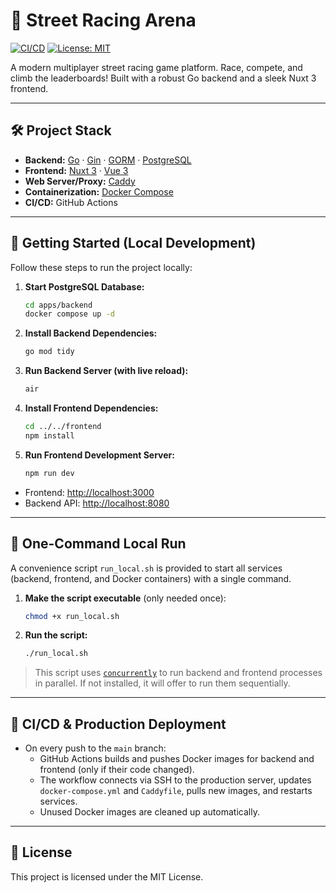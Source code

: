 # 🚗 Street Racing Arena

[![CI/CD](https://github.com/your-org/street-racing-arena/actions/workflows/ci.yml/badge.svg)](https://github.com/your-org/street-racing-arena/actions)
[![License: MIT](https://img.shields.io/badge/License-MIT-yellow.svg)](LICENSE)

A modern multiplayer street racing game platform. Race, compete, and climb the leaderboards! Built with a robust Go backend and a sleek Nuxt 3 frontend.

---

## 🛠️ Project Stack

- **Backend:** [Go](https://golang.org/) · [Gin](https://gin-gonic.com/) · [GORM](https://gorm.io/) · [PostgreSQL](https://www.postgresql.org/)
- **Frontend:** [Nuxt 3](https://nuxt.com/) · [Vue 3](https://vuejs.org/)
- **Web Server/Proxy:** [Caddy](https://caddyserver.com/)
- **Containerization:** [Docker Compose](https://docs.docker.com/compose/)
- **CI/CD:** GitHub Actions

---

## 🚀 Getting Started (Local Development)

Follow these steps to run the project locally:

1. **Start PostgreSQL Database:**
   ```bash
   cd apps/backend
   docker compose up -d
   ```
2. **Install Backend Dependencies:**
   ```bash
   go mod tidy
   ```
3. **Run Backend Server (with live reload):**
   ```bash
   air
   ```
4. **Install Frontend Dependencies:**
   ```bash
   cd ../../frontend
   npm install
   ```
5. **Run Frontend Development Server:**
   ```bash
   npm run dev
   ```

- Frontend: [http://localhost:3000](http://localhost:3000)
- Backend API: [http://localhost:8080](http://localhost:8080)

---

## 🐳 One-Command Local Run

A convenience script `run_local.sh` is provided to start all services (backend, frontend, and Docker containers) with a single command.

1. **Make the script executable** (only needed once):
   ```bash
   chmod +x run_local.sh
   ```
2. **Run the script:**
   ```bash
   ./run_local.sh
   ```

> This script uses [`concurrently`](https://www.npmjs.com/package/concurrently) to run backend and frontend processes in parallel. If not installed, it will offer to run them sequentially.

---

## 🚢 CI/CD & Production Deployment

- On every push to the `main` branch:
  - GitHub Actions builds and pushes Docker images for backend and frontend (only if their code changed).
  - The workflow connects via SSH to the production server, updates `docker-compose.yml` and `Caddyfile`, pulls new images, and restarts services.
  - Unused Docker images are cleaned up automatically.

---

## 📄 License

This project is licensed under the MIT License.

